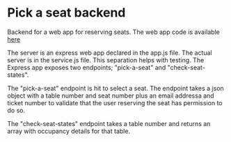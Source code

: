 # Pick a seat backend

Backend for a web app for reserving seats. The web app code is available [here](https://www.github.com/mungujn/pick-a-seat-frontend)

The server is an express web app declared in the app.js file. The actual server is in the service.js file. This separation helps with testing.
The Express app exposes two endpoints; "pick-a-seat" and "check-seat-states".

The "pick-a-seat" endpoint is hit to select a seat. The endpoint takes a json object with a table number and seat number plus an email addressa and ticket number to validate that the user reserving the seat has permission to do so.

The "check-seat-states" endpoint takes a table number and returns an array with occupancy details for that table.
